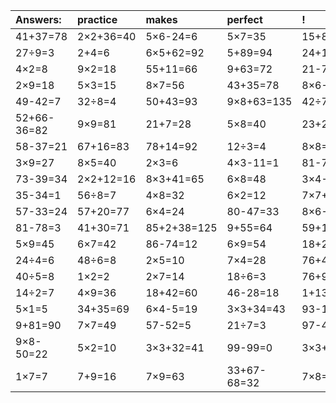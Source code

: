 | Answers: | practice | makes | perfect | ! |
| :--- | :--- | :--- | :--- | :--- |
| 41+37=78 | 2×2+36=40 | 5×6-24=6 | 5×7=35 | 15+88-94=9 | 
| 27÷9=3 | 2+4=6 | 6×5+62=92 | 5+89=94 | 24+1=25 | 
| 4×2=8 | 9×2=18 | 55+11=66 | 9+63=72 | 21-7=14 | 
| 2×9=18 | 5×3=15 | 8×7=56 | 43+35=78 | 8×6-32=16 | 
| 49-42=7 | 32÷8=4 | 50+43=93 | 9×8+63=135 | 42÷7=6 | 
| 52+66-36=82 | 9×9=81 | 21+7=28 | 5×8=40 | 23+25=48 | 
| 58-37=21 | 67+16=83 | 78+14=92 | 12÷3=4 | 8×8=64 | 
| 3×9=27 | 8×5=40 | 2×3=6 | 4×3-11=1 | 81-77=4 | 
| 73-39=34 | 2×2+12=16 | 8×3+41=65 | 6×8=48 | 3×4-2=10 | 
| 35-34=1 | 56÷8=7 | 4×8=32 | 6×2=12 | 7×7+15=64 | 
| 57-33=24 | 57+20=77 | 6×4=24 | 80-47=33 | 8×6-8=40 | 
| 81-78=3 | 41+30=71 | 85+2+38=125 | 9+55=64 | 59+12-40=31 | 
| 5×9=45 | 6×7=42 | 86-74=12 | 6×9=54 | 18+21+83=122 | 
| 24÷4=6 | 48÷6=8 | 2×5=10 | 7×4=28 | 76+4=80 | 
| 40÷5=8 | 1×2=2 | 2×7=14 | 18÷6=3 | 76+9+52=137 | 
| 14÷2=7 | 4×9=36 | 18+42=60 | 46-28=18 | 1+13=14 | 
| 5×1=5 | 34+35=69 | 6×4-5=19 | 3×3+34=43 | 93-11=82 | 
| 9+81=90 | 7×7=49 | 57-52=5 | 21÷7=3 | 97-48=49 | 
| 9×8-50=22 | 5×2=10 | 3×3+32=41 | 99-99=0 | 3×3+41=50 | 
| 1×7=7 | 7+9=16 | 7×9=63 | 33+67-68=32 | 7×8=56 | 
